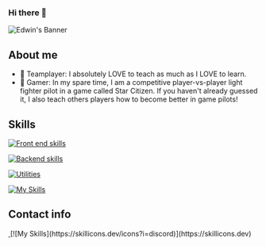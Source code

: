 ### Hi there 👋

![Edwin's Banner](https://github.com/smileycrew/smileycrew/assets/141660805/9c95fc43-2f9a-4790-92e9-d45596ca4121)

## About me
- 🏅 Teamplayer: I absolutely LOVE to teach as much as I LOVE to learn.
- 🚀 Gamer: In my spare time, I am a competitive player-vs-player light fighter pilot in a game called Star Citizen. If you haven't already guessed it, I also teach others players how to become better in game pilots!
## Skills
[![Front end skills](https://skillicons.dev/icons?i=js,css,tailwind,html,react)](https://skillicons.dev)

[![Backend skills](https://skillicons.dev/icons?i=cs,dotnet)](https://skillicons.dev)

[![Utilities](https://skillicons.dev/icons?i=postman,sqlite,postgres)](https://skillicons.dev)

[![My Skills](https://skillicons.dev/icons?i=vscode,github,figma)](https://skillicons.dev)

## Contact info

<a href='discordapp.com/users/smiley013'>
  <img src="https://skillicons.dev/icons?i=discord" alt="" />
</a>
[![My Skills](https://skillicons.dev/icons?i=discord)](https://skillicons.dev)




<!--
**smileycrew/smileycrew** is a ✨ _special_ ✨ repository because its `README.md` (this file) appears on your GitHub profile.

Here are some ideas to get you started:

- 🔭 I’m currently working on ...
- 🌱 I’m currently learning ...
- 👯 I’m looking to collaborate on ...
- 🤔 I’m looking for help with ...
- 💬 Ask me about ...
- 📫 How to reach me: ...
- 😄 Pronouns: ...
- ⚡ Fun fact: ...
-->
